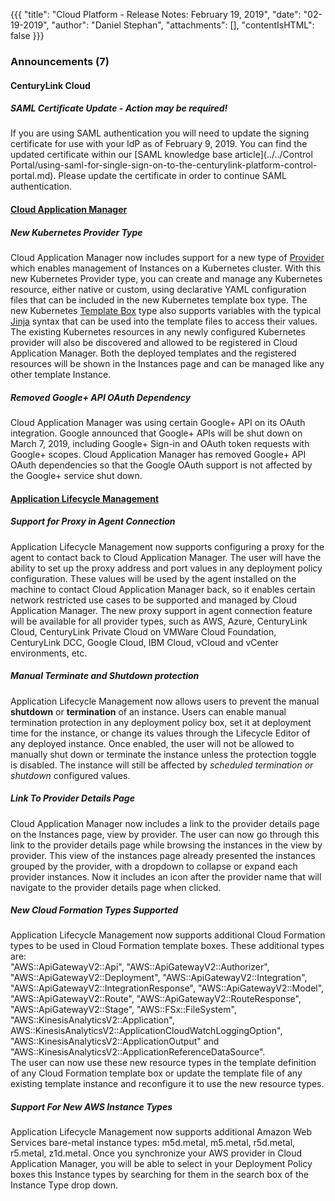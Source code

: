 {{{
"title": "Cloud Platform - Release Notes: February 19, 2019",
"date": "02-19-2019",
"author": "Daniel Stephan",
"attachments": [],
"contentIsHTML": false
}}}

### Announcements (7)

#### CenturyLink Cloud

##### SAML Certificate Update - *Action may be required!*
If you are using SAML authentication you will need to update the signing certificate for use with your IdP as of February 9, 2019. You can find the updated certificate within our [SAML knowledge base article](../../Control Portal/using-saml-for-single-sign-on-to-the-centurylink-platform-control-portal.md). Please update the certificate in order to continue SAML authentication.

#### [Cloud Application Manager](https://www.ctl.io/cloud-application-manager/)

##### New Kubernetes Provider Type

Cloud Application Manager now includes support for a new type of [Provider](https://www.ctl.io/knowledge-base/cloud-application-manager/core-concepts/providers/) which enables management of Instances on a Kubernetes cluster. With this new Kubernetes Provider type, you can create and manage any Kubernetes resource, either native or custom, using declarative YAML configuration files that can be included in the new Kubernetes template box type. The new Kubernetes [Template Box](https://www.ctl.io/knowledge-base/cloud-application-manager/automating-deployments/template-box/) type also supports variables with the typical [Jinja](http://jinja.pocoo.org) syntax that can be used into the template files to access their values. The existing Kubernetes resources in any newly configured Kubernetes provider will also be discovered and allowed to be registered in Cloud Application Manager. Both the deployed templates and the registered resources will be shown in the Instances page and can be managed like any other template Instance.

##### Removed Google+ API OAuth Dependency

Cloud Application Manager was using certain Google+ API on its OAuth integration. Google announced that Google+ APIs will be shut down on March 7, 2019, including Google+ Sign-in and OAuth token requests with Google+ scopes. Cloud Application Manager has removed Google+ API OAuth dependencies so that the Google OAuth support is not affected by the Google+ service shut down.

#### [Application Lifecycle Management](https://www.ctl.io/cloud-application-manager/application-lifecycle-management/)

##### Support for Proxy in Agent Connection

Application Lifecycle Management now supports configuring a proxy for the agent to contact back to Cloud Application Manager. The user will have the ability to set up the proxy address and port values in any deployment policy configuration. These values will be used by the agent installed on the machine to contact Cloud Application Manager back, so it enables certain network restricted use cases to be supported and managed by Cloud Application Manager. The new proxy support in agent connection feature will be available for all provider types, such as AWS, Azure, CenturyLink Cloud, CenturyLink Private Cloud on VMWare Cloud Foundation, CenturyLink DCC, Google Cloud, IBM Cloud, vCloud and vCenter environments, etc.

##### Manual Terminate and Shutdown protection

Application Lifecycle Management now allows users to prevent the manual **shutdown** or **termination** of an instance.  Users can enable manual termination protection in any deployment policy box, set it at deployment time for the instance, or change its values through the Lifecycle Editor of any deployed instance. Once enabled, the user will not be allowed to manually shut down or terminate the instance unless the protection toggle is disabled. The instance will still be affected by *scheduled termination or shutdown* configured values.

##### Link To Provider Details Page

Cloud Application Manager now includes a link to the provider details page on the Instances page, view by provider. The user can now go through this link to the provider details page while browsing the instances in the view by provider. This view of the instances page already presented the instances grouped by the provider, with a dropdown to collapse or expand each provider instances. Now it includes an icon after the provider name that will navigate to the provider details page when clicked.

##### New Cloud Formation Types Supported

Application Lifecycle Management now supports additional Cloud Formation types to be used in Cloud Formation template boxes. These additional types are:  
"AWS::ApiGatewayV2::Api", "AWS::ApiGatewayV2::Authorizer", "AWS::ApiGatewayV2::Deployment", "AWS::ApiGatewayV2::Integration", "AWS::ApiGatewayV2::IntegrationResponse", "AWS::ApiGatewayV2::Model", "AWS::ApiGatewayV2::Route", "AWS::ApiGatewayV2::RouteResponse", "AWS::ApiGatewayV2::Stage", "AWS::FSx::FileSystem", "AWS::KinesisAnalyticsV2::Application", AWS::KinesisAnalyticsV2::ApplicationCloudWatchLoggingOption", 
"AWS::KinesisAnalyticsV2::ApplicationOutput" and "AWS::KinesisAnalyticsV2::ApplicationReferenceDataSource".  
The user can now use these new resource types in the template definition of any Cloud Formation template box or update the template file of any existing template instance and reconfigure it to use the new resource types.

##### Support For New AWS Instance Types

Application Lifecycle Management now supports additional Amazon Web Services bare-metal instance types: m5d.metal, m5.metal, r5d.metal, r5.metal, z1d.metal. Once you synchronize your AWS provider in Cloud Application Manager, you will be able to select in your Deployment Policy boxes this Instance types by searching for them in the search box of the Instance Type drop down.
